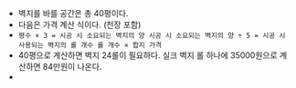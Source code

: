 - 벽지를 바를 공간은 총 40평이다.
- 다음은 가격 계산 식이다. (천장 포함)
- `` 평수 × 3 = 시공 시 소요되는 벽지의 양
시공 시 소요되는 벽지의 양 ÷ 5 = 시공 시 사용되는 벽지의 롤 개수
롤 개수 × 합지 가격 ``
- 40평으로 계산하면 벽지 24롤이 필요하다. 실크 벽지 롤 하나에 35000원으로 계산하면 84만원이 나온다.
- 
